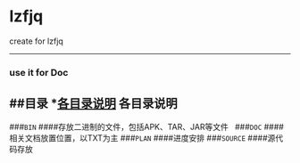 # lzfjq
create for lzfjq
*******
### use it for Doc
##目录
*[各目录说明](#各目录说明)
各目录说明
----------
###`BIN`
####存放二进制的文件，包括APK、TAR、JAR等文件  
###`DOC`
####相关文档放置位置，以TXT为主
###`PLAN`
####进度安排
###`SOURCE`
####源代码存放

